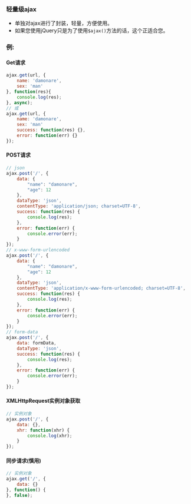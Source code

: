 ###  轻量级ajax

- 单独对ajax进行了封装，轻量，方便使用。
- 如果您使用jQuery只是为了使用`$ajax()`方法的话，这个正适合您。

### 例:

#### Get请求

```javascript
ajax.get(url, {
    name: 'damonare',
    sex: 'man'
}, function(res){
    console.log(res);
}, async);
// 或
ajax.get(url, {
    name: 'damonare',
    sex: 'man'
    success: function(res) {},
    error: function(err) {}
});
```

#### POST请求

```javascript
// json
ajax.post('/', {
    data: {
        "name": "damonare",
        "age": 12
    },
    dataType: 'json',
    contentType: 'application/json; charset=UTF-8',
    success: function(res) {
        console.log(res);
    },
    error: function(err) {
        console.error(err);
    }
});
// x-www-form-urlencoded
ajax.post('/', {
    data: {
        "name": "damonare",
        "age": 12
    },
    dataType: 'json',
    contentType: 'application/x-www-form-urlencoded; charset=UTF-8',
    success: function(res) {
        console.log(res);
    },
    error: function(err) {
        console.error(err);
    }
});
// form-data
ajax.post('/', {
    data: formData,
    dataType: 'json',
    success: function(res) {
        console.log(res);
    },
    error: function(err) {
        console.error(err);
    }
});
```

#### XMLHttpRequest实例对象获取

```javascript
// 实例对象
ajax.post('/', {
    data: {},
    xhr: function(xhr) {
        console.log(xhr);
    }
});
```

#### 同步请求(慎用)

```javascript
// 实例对象
ajax.get('/', {
    data: {}
}, function() {
}, false);
```

